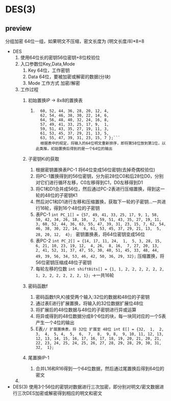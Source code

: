 # DES(3)

## preview

分组加密 64位一组，如果明文不压缩，密文长度为 (明文长度/8)*8+8
- DES
  1. 使用64位长的密钥56位密钥+8位校验位
  2. 入口参数位Key,Data,Mode
     1. Key 64位，工作密钥
     2. Data 64位，要被加密或解密的数据(分块)
     3. Mode 工作方式 加密/解密
  3. 工作过程
     1. 初始置换IP -> 8x8的置换表
        1. ```int IP[] = { 58, 50, 42, 34, 26, 18,10,2,
			 60, 52, 44, 36, 28, 20, 12, 4,
			 62, 54, 46, 38, 30, 22, 14, 6,
			 64, 56, 48, 40, 32, 24, 16, 8,
			 57, 49, 41, 33, 25, 17, 9,  1,
			 59, 51, 43, 35, 27, 19, 11, 3,
			 61, 53, 45, 37, 29, 21, 13, 5,
			 63, 55, 47, 39, 31, 23, 15, 7 };```
             根据表中的规定，将输入的64位明文重新排序，即将第58位放到第1位，以此类推，初始置换后得到的是一个64位的输出

     2. 子密钥Ki的获取
        1. 根据密钥置换表PC-1 将64位变成56位密钥(去掉奇偶校验位)
        2. 将PC-1置换得到的56位密钥，分为前28位C0和后28位D0，分别对它们进行循环左移，C0左移得到C1，D0左移得到D1
        3. 将C1和D1合并成56位，然后通过PC-2表进行压缩置换，得到这一轮的48位的子密钥K1
        4. 然后对C1和D1进行左移和压缩置换，获取下一轮的子密钥...一共进行16轮，得到16个48位的子密钥
        5. 表PC-1 ```int PC_1[] = {57, 49, 41, 33, 25, 17, 9,
			   1, 58, 50, 42, 34, 26, 18,
			  10,  2, 59, 51, 43, 35, 27,
			  19, 11,  3, 60, 52, 44, 36,
			  63, 55, 47, 39, 31, 23, 15,
			   7, 62, 54, 46, 38, 30, 22,
			  14,  6, 61, 53, 45, 37, 29,
			  21, 13,  5, 28, 20, 12,  4}; ```
              密钥置换表，将64位密钥变成56位
        6. 表PC-2  ```int PC_2[] = {14, 17, 11, 24,  1,  5,
			   3, 28, 15,  6, 21, 10,
			  23, 19, 12,  4, 26,  8,
			  16,  7, 27, 20, 13,  2,
			  41, 52, 31, 37, 47, 55,
			  30, 40, 51, 45, 33, 48,
			  44, 49, 39, 56, 34, 53,
			  46, 42, 50, 36, 29, 32};```
              压缩置换，将56位密钥压缩成48位子密钥
        7. 每轮左移的位数 `int shiftBits[] = {1, 1, 2, 2, 2, 2, 2, 2, 1, 2, 2, 2, 2, 2, 2, 1};` ->一共16轮

     3. 密码函数f
        1. 密码函数f(R,K)接受两个输入:32位的数据和48位的子密钥
        2. 通过表E进行扩展置换，将输入的32位数据扩展位48位
        3. 将扩展后的48位数据与48位的子密钥进行异或运算
        4. 将异或得到的48位数据分成8个6位的块，每一块同对应的一个S表产生一个4位的输出
        5. E表```// 扩展置换表，将 32位 扩展至 48位
int E[] = {32,  1,  2,  3,  4,  5,
		    4,  5,  6,  7,  8,  9,
		    8,  9, 10, 11, 12, 13,
		   12, 13, 14, 15, 16, 17,
		   16, 17, 18, 19, 20, 21,
		   20, 21, 22, 23, 24, 25,
		   24, 25, 26, 27, 28, 29,
		   28, 29, 30, 31, 32,  1};```
         
     4. 尾置换IP-1
        1. 合并L16和R16得到一个64位数据，然后通过尾置换后得到64位的密文
  1. 
- DES(3) 使用3个56位的密钥对数据进行三次加密，即分别对明文/密文数据进行三次DES加密或解密得到相应的明文和密文